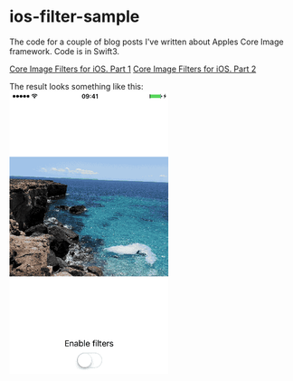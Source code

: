 # ios-filter-sample

The code for a couple of blog posts I've written about Apples Core Image framework.
Code is in Swift3.

[Core Image Filters for iOS. Part 1](http://www.neriusv.com/core-image-filters-for-ios-p1/)
[Core Image Filters for iOS. Part 2](https://www.neriusv.com/core-image-filters-for-ios-part-2/)

The result looks something like this:
![screenshot](https://raw.githubusercontent.com/neriusv/ios-filter-sample/master/screenshot.gif)
